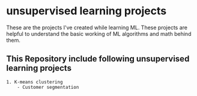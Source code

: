 # unsupervised learning projects
 These are the projects I've created while learning ML.
 These projects are helpful to understand the basic working of ML algorithms and math behind them.


## This Repository include following unsupervised learning projects

    1. K-means clustering
        - Customer segmentation